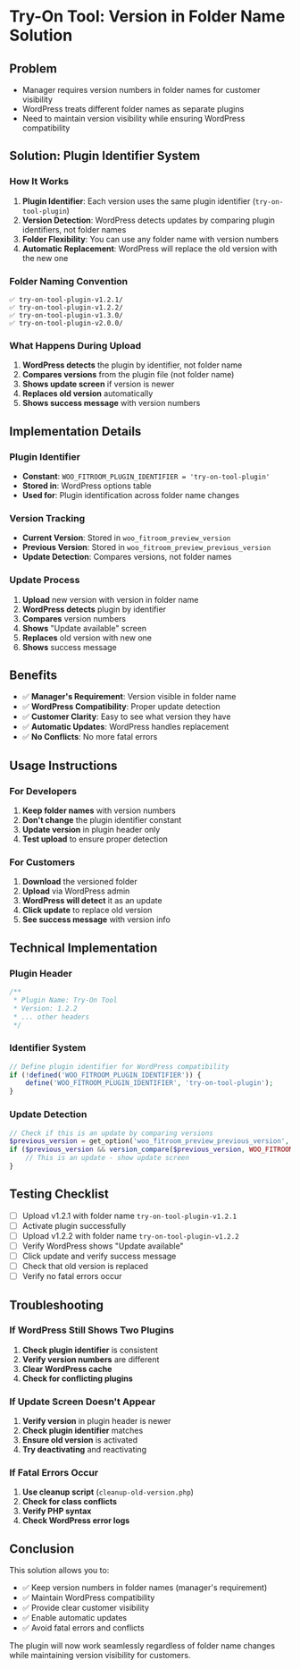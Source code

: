 # Try-On Tool: Version in Folder Name Solution

## Problem
- Manager requires version numbers in folder names for customer visibility
- WordPress treats different folder names as separate plugins
- Need to maintain version visibility while ensuring WordPress compatibility

## Solution: Plugin Identifier System

### How It Works
1. **Plugin Identifier**: Each version uses the same plugin identifier (`try-on-tool-plugin`)
2. **Version Detection**: WordPress detects updates by comparing plugin identifiers, not folder names
3. **Folder Flexibility**: You can use any folder name with version numbers
4. **Automatic Replacement**: WordPress will replace the old version with the new one

### Folder Naming Convention
```
✅ try-on-tool-plugin-v1.2.1/
✅ try-on-tool-plugin-v1.2.2/
✅ try-on-tool-plugin-v1.3.0/
✅ try-on-tool-plugin-v2.0.0/
```

### What Happens During Upload
1. **WordPress detects** the plugin by identifier, not folder name
2. **Compares versions** from the plugin file (not folder name)
3. **Shows update screen** if version is newer
4. **Replaces old version** automatically
5. **Shows success message** with version numbers

## Implementation Details

### Plugin Identifier
- **Constant**: `WOO_FITROOM_PLUGIN_IDENTIFIER = 'try-on-tool-plugin'`
- **Stored in**: WordPress options table
- **Used for**: Plugin identification across folder name changes

### Version Tracking
- **Current Version**: Stored in `woo_fitroom_preview_version`
- **Previous Version**: Stored in `woo_fitroom_preview_previous_version`
- **Update Detection**: Compares versions, not folder names

### Update Process
1. **Upload** new version with version in folder name
2. **WordPress detects** plugin by identifier
3. **Compares** version numbers
4. **Shows** "Update available" screen
5. **Replaces** old version with new one
6. **Shows** success message

## Benefits
- ✅ **Manager's Requirement**: Version visible in folder name
- ✅ **WordPress Compatibility**: Proper update detection
- ✅ **Customer Clarity**: Easy to see what version they have
- ✅ **Automatic Updates**: WordPress handles replacement
- ✅ **No Conflicts**: No more fatal errors

## Usage Instructions

### For Developers
1. **Keep folder names** with version numbers
2. **Don't change** the plugin identifier constant
3. **Update version** in plugin header only
4. **Test upload** to ensure proper detection

### For Customers
1. **Download** the versioned folder
2. **Upload** via WordPress admin
3. **WordPress will detect** it as an update
4. **Click update** to replace old version
5. **See success message** with version info

## Technical Implementation

### Plugin Header
```php
/**
 * Plugin Name: Try-On Tool
 * Version: 1.2.2
 * ... other headers
 */
```

### Identifier System
```php
// Define plugin identifier for WordPress compatibility
if (!defined('WOO_FITROOM_PLUGIN_IDENTIFIER')) {
    define('WOO_FITROOM_PLUGIN_IDENTIFIER', 'try-on-tool-plugin');
}
```

### Update Detection
```php
// Check if this is an update by comparing versions
$previous_version = get_option('woo_fitroom_preview_previous_version', '');
if ($previous_version && version_compare($previous_version, WOO_FITROOM_PREVIEW_VERSION, '<')) {
    // This is an update - show update screen
}
```

## Testing Checklist
- [ ] Upload v1.2.1 with folder name `try-on-tool-plugin-v1.2.1`
- [ ] Activate plugin successfully
- [ ] Upload v1.2.2 with folder name `try-on-tool-plugin-v1.2.2`
- [ ] Verify WordPress shows "Update available"
- [ ] Click update and verify success message
- [ ] Check that old version is replaced
- [ ] Verify no fatal errors occur

## Troubleshooting

### If WordPress Still Shows Two Plugins
1. **Check plugin identifier** is consistent
2. **Verify version numbers** are different
3. **Clear WordPress cache**
4. **Check for conflicting plugins**

### If Update Screen Doesn't Appear
1. **Verify version** in plugin header is newer
2. **Check plugin identifier** matches
3. **Ensure old version** is activated
4. **Try deactivating** and reactivating

### If Fatal Errors Occur
1. **Use cleanup script** (`cleanup-old-version.php`)
2. **Check for class conflicts**
3. **Verify PHP syntax**
4. **Check WordPress error logs**

## Conclusion
This solution allows you to:
- ✅ Keep version numbers in folder names (manager's requirement)
- ✅ Maintain WordPress compatibility
- ✅ Provide clear customer visibility
- ✅ Enable automatic updates
- ✅ Avoid fatal errors and conflicts

The plugin will now work seamlessly regardless of folder name changes while maintaining version visibility for customers.
